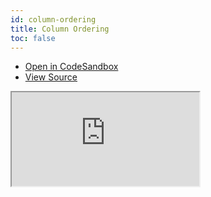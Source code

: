 ```yaml
---
id: column-ordering
title: Column Ordering
toc: false
---
```


- [Open in CodeSandbox](https://codesandbox.io/s/github/tannerlinsley/react-table/tree/v7/examples/column-ordering)
- [View Source](https://github.com/tannerlinsley/react-table/tree/v7/examples/column-ordering)

<iframe
  src="https://codesandbox.io/embed/github/tannerlinsley/react-table/tree/v7/examples/column-ordering?autoresize=1&fontsize=14&theme=dark"
  title="tannerlinsley/react-table: column-ordering"
  sandbox="allow-forms allow-modals allow-popups allow-presentation allow-same-origin allow-scripts"
  style={{
    width: '100%',
    height: '80vh',
    border: '0',
    borderRadius: 8,
    overflow: 'hidden',
    position: 'static',
    zIndex: 0,
  }}
></iframe>
